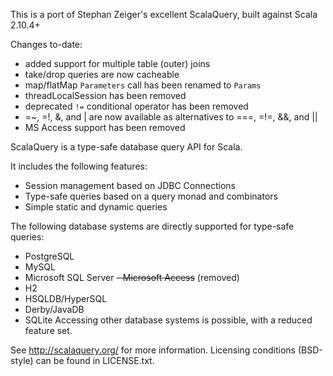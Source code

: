 This is a port of Stephan Zeiger's excellent ScalaQuery, built against Scala
2.10.4+

Changes to-date:
* added support for multiple table (outer) joins
* take/drop queries are now cacheable
* map/flatMap `Parameters` call has been renamed to `Params`
* threadLocalSession has been removed
* deprecated `!=` conditional operator has been removed
* =~, =!, &, and | are now available as alternatives to ===, =!=, &&, and ||
* MS Access support has been removed

ScalaQuery is a type-safe database query API for Scala.

It includes the following features:
- Session management based on JDBC Connections
- Type-safe queries based on a query monad and combinators
- Simple static and dynamic queries

The following database systems are directly supported for type-safe queries:
- PostgreSQL
- MySQL
- Microsoft SQL Server
~~- Microsoft Access~~ (removed)
- H2
- HSQLDB/HyperSQL
- Derby/JavaDB
- SQLite
Accessing other database systems is possible, with a reduced feature set.

See <http://scalaquery.org/> for more information.
Licensing conditions (BSD-style) can be found in LICENSE.txt.
